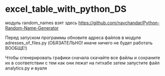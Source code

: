 # excel_table_with_python_DS

модуль random_names взят здесь https://github.com/navchandar/Python-Random-Name-Generator

Перед запуском программы обновите адреса файлов в модуле adresses_of_files.py (ОБЯЗАТЕЛЬНО! иначе ничего не будет работать ВООБЩЕ!)

Чтобы сгенерировать графики сначала скачайте все файлы и сохраните их в соответствии с тем как они лежат на гитхабе
затем запустите файл analytics.py и вуаля 
